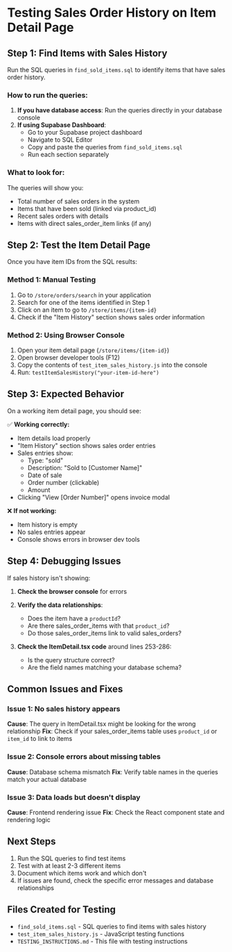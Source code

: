 # Testing Sales Order History on Item Detail Page

## Step 1: Find Items with Sales History

Run the SQL queries in `find_sold_items.sql` to identify items that have sales order history.

### How to run the queries:

1. **If you have database access**: Run the queries directly in your database console
2. **If using Supabase Dashboard**: 
   - Go to your Supabase project dashboard
   - Navigate to SQL Editor
   - Copy and paste the queries from `find_sold_items.sql`
   - Run each section separately

### What to look for:

The queries will show you:
- Total number of sales orders in the system
- Items that have been sold (linked via product_id)
- Recent sales orders with details
- Items with direct sales_order_item links (if any)

## Step 2: Test the Item Detail Page

Once you have item IDs from the SQL results:

### Method 1: Manual Testing
1. Go to `/store/orders/search` in your application
2. Search for one of the items identified in Step 1
3. Click on an item to go to `/store/items/{item-id}`
4. Check if the "Item History" section shows sales order information

### Method 2: Using Browser Console
1. Open your item detail page (`/store/items/{item-id}`)
2. Open browser developer tools (F12)
3. Copy the contents of `test_item_sales_history.js` into the console
4. Run: `testItemSalesHistory("your-item-id-here")`

## Step 3: Expected Behavior

On a working item detail page, you should see:

✅ **Working correctly:**
- Item details load properly
- "Item History" section shows sales order entries
- Sales entries show:
  - Type: "sold" 
  - Description: "Sold to [Customer Name]"
  - Date of sale
  - Order number (clickable)
  - Amount
- Clicking "View [Order Number]" opens invoice modal

❌ **If not working:**
- Item history is empty
- No sales entries appear
- Console shows errors in browser dev tools

## Step 4: Debugging Issues

If sales history isn't showing:

1. **Check the browser console** for errors
2. **Verify the data relationships**:
   - Does the item have a `productId`?
   - Are there sales_order_items with that `product_id`?
   - Do those sales_order_items link to valid sales_orders?

3. **Check the ItemDetail.tsx code** around lines 253-286:
   - Is the query structure correct?
   - Are the field names matching your database schema?

## Common Issues and Fixes

### Issue 1: No sales history appears
**Cause**: The query in ItemDetail.tsx might be looking for the wrong relationship
**Fix**: Check if your sales_order_items table uses `product_id` or `item_id` to link to items

### Issue 2: Console errors about missing tables
**Cause**: Database schema mismatch
**Fix**: Verify table names in the queries match your actual database

### Issue 3: Data loads but doesn't display
**Cause**: Frontend rendering issue
**Fix**: Check the React component state and rendering logic

## Next Steps

1. Run the SQL queries to find test items
2. Test with at least 2-3 different items
3. Document which items work and which don't
4. If issues are found, check the specific error messages and database relationships

## Files Created for Testing

- `find_sold_items.sql` - SQL queries to find items with sales history
- `test_item_sales_history.js` - JavaScript testing functions
- `TESTING_INSTRUCTIONS.md` - This file with testing instructions
